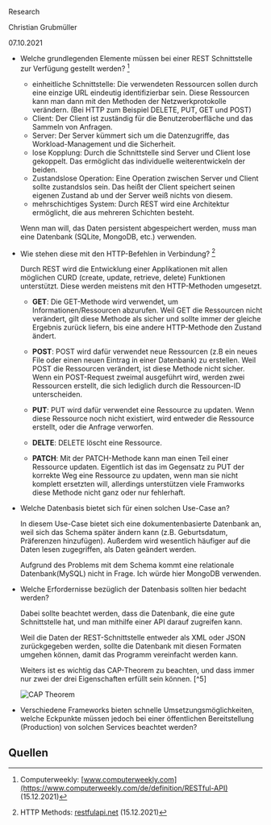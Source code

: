 Research

Christian Grubmüller

07.10.2021

- Welche grundlegenden Elemente müssen bei einer REST Schnittstelle zur Verfügung gestellt werden? [^1]

  - einheitliche Schnittstelle: Die verwendeten Ressourcen sollen durch eine einzige URL eindeutig identifizierbar sein. Diese Ressourcen kann man dann mit den Methoden der Netzwerkprotokolle verändern. (Bei HTTP zum Beispiel DELETE, PUT, GET und POST)
  - Client: Der Client ist zuständig für die Benutzeroberfläche und das Sammeln von Anfragen.
  - Server: Der Server kümmert sich um die Datenzugriffe, das Workload-Management und die Sicherheit.
  - lose Kopplung: Durch die Schnittstelle sind Server und Client lose gekoppelt. Das ermöglicht das individuelle weiterentwickeln der beiden.
  - Zustandslose Operation: Eine Operation zwischen Server und Client sollte zustandslos sein. Das heißt der Client speichert seinen eigenen Zustand ab und der Server weiß nichts von diesem.
  - mehrschichtiges System: Durch REST wird eine Architektur ermöglicht, die aus mehreren Schichten besteht.

  Wenn man will, das Daten persistent abgespeichert werden, muss man eine Datenbank (SQLite, MongoDB, etc.) verwenden.

  

- Wie stehen diese mit den HTTP-Befehlen in Verbindung? [^2]

  Durch REST wird die Entwicklung einer Applikationen mit allen möglichen CURD (create, update, retrieve, delete) Funktionen unterstützt. Diese werden meistens mit den HTTP-Methoden umgesetzt.

  - **GET**: Die GET-Methode wird verwendet, um Informationen/Ressourcen abzurufen. Weil GET die Ressourcen nicht verändert, gilt diese Methode als sicher und sollte immer der gleiche Ergebnis zurück liefern, bis eine andere HTTP-Methode den Zustand ändert.

  - **POST**: POST wird dafür verwendet neue Ressourcen (z.B ein neues File oder einen neuen Eintrag in einer Datenbank) zu erstellen. Weil POST die Ressourcen verändert, ist diese Methode nicht sicher. Wenn ein POST-Request zweimal ausgeführt wird, werden zwei Ressourcen erstellt, die sich lediglich durch die Ressourcen-ID unterscheiden.

  - **PUT**: PUT wird dafür verwendet eine Ressource zu updaten. Wenn diese Ressource noch nicht existiert, wird entweder die Ressource erstellt, oder die Anfrage verworfen.

  - **DELTE**: DELETE löscht eine Ressource.

  - **PATCH**: Mit der PATCH-Methode kann man einen Teil einer Ressource updaten. Eigentlich ist das im Gegensatz zu PUT der korrekte Weg eine Ressource zu updaten, wenn man sie nicht komplett ersetzten will, allerdings unterstützen viele Framworks diese Methode nicht ganz oder nur fehlerhaft.

    

- Welche Datenbasis bietet sich für einen solchen Use-Case an?

  In diesem Use-Case bietet sich eine dokumentenbasierte Datenbank an, weil sich das Schema später ändern kann (z.B. Geburtsdatum, Präferenzen hinzufügen). Außerdem wird wesentlich häufiger auf die Daten lesen zugegriffen, als Daten geändert werden.

  Aufgrund des Problems mit dem Schema kommt eine relationale Datenbank(MySQL) nicht in Frage. Ich würde hier MongoDB verwenden.

  

- Welche Erfordernisse bezüglich der Datenbasis sollten hier bedacht werden?
  
  Dabei sollte beachtet werden, dass die Datenbank, die eine gute Schnittstelle hat, und man mithilfe einer API darauf zugreifen kann. 
  
  Weil die Daten der REST-Schnittstelle entweder als XML oder JSON zurückgegeben werden, sollte die Datenbank mit diesen Formaten umgehen können, damit das Programm vereinfacht werden kann. 
  
  Weiters ist es wichtig das CAP-Theorem zu beachten, und dass immer nur zwei der drei Eigenschaften erfüllt sein können. [^5]
  
  
  
  ![CAP Theorem](images/research/CAP-Theorem-last.jpg.webp)
  
  
  
- Verschiedene Frameworks bieten schnelle Umsetzungsmöglichkeiten,  welche Eckpunkte müssen jedoch bei einer öffentlichen Bereitstellung  (Production) von solchen Services beachtet werden?
  

## Quellen

[^1]: Computerweekly: [www.computerweekly.com](https://www.computerweekly.com/de/definition/RESTful-API) (15.12.2021)
[^2]: HTTP Methods: [restfulapi.net](https://restfulapi.net/http-methods/) (15.12.2021)

[^3]: CAP-Theorem: [www.educba.com](https://www.educba.com/cap-theorem/) (15.12.2021)


